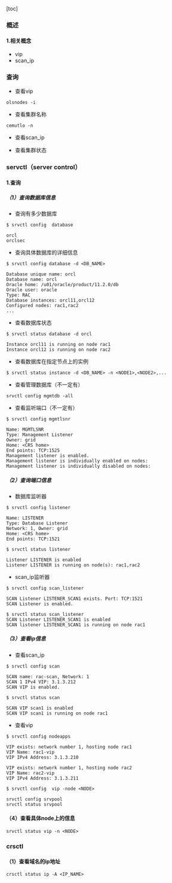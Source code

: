 [toc]

### 概述
#### 1.相关概念
* vip
* scan_ip

### 查询
* 查看vip
```shell
olsnodes -i
```
* 查看集群名称
```shell
cemutlo -n
```

* 查看scan_ip

* 查看集群状态

### servctl（server control）
#### 1.查询

##### （1）查询数据库信息
* 查询有多少数据库
```shell
$ srvctl config  database

orcl
orclsec
```

* 查询具体数据库的详细信息
```shell
$ srvctl config database -d <DB_NAME>

Database unique name: orcl
Database name: orcl
Oracle home: /u01/oracle/product/11.2.0/db
Oracle user: oracle
Type: RAC
Database instances: orcl11,orcl12
Configured nodes: rac1,rac2
...
```

* 查看数据库状态
```shell
$ srvctl status database -d orcl

Instance orcl11 is running on node rac1
Instance orcl12 is running on node rac2
```

* 查看数据库在指定节点上的实例
```shell
$ srvctl status instance -d <DB_NAME> -n <NODE1>,<NODE2>,...
```

* 查看管理数据库（不一定有）
```shell
srvctl config mgmtdb -all
```

* 查看监听端口（不一定有）
```shell
$ srvctl config mgmtlsnr

Name: MGMTLSNR
Type: Management Listener
Owner: grid
Home: <CRS home>
End points: TCP:1525
Management listener is enabled.
Management listener is individually enabled on nodes:
Management listener is individually disabled on nodes:
```

##### （2）查询端口信息
* 数据库监听器
```shell
$ srvctl config listener

Name: LISTENER
Type: Database Listener
Network: 1, Owner: grid
Home: <CRS home>
End points: TCP:1521

$ srvctl status listener

Listener LISTENER is enabled
Listener LISTENER is running on node(s): rac1,rac2
```

* scan_ip监听器
```shell
$ srvctl config scan_listener

SCAN Listener LISTENER_SCAN1 exists. Port: TCP:1521
SCAN Listener is enabled.

$ srvctl status scan_listener
SCAN Listener LISTENER_SCAN1 is enabled
SCAN listener LISTENER_SCAN1 is running on node rac1
```

##### （3）查看ip信息
* 查看scan_ip
```shell
$ srvctl config scan

SCAN name: rac-scan, Network: 1
SCAN 1 IPv4 VIP: 3.1.3.212
SCAN VIP is enabled.

$ srvctl status scan

SCAN VIP scan1 is enabled
SCAN VIP scan1 is running on node rac1
```

* 查看vip
```shell
$ srvctl config nodeapps

VIP exists: network number 1, hosting node rac1
VIP Name: rac1-vip
VIP IPv4 Address: 3.1.3.210

VIP exists: network number 1, hosting node rac2
VIP Name: rac2-vip
VIP IPv4 Address: 3.1.3.211

$ srvctl config  vip -node <NODE>
```

```shell
srvctl config srvpool
srvctl status srvpool
```

#### （4）查看具体node上的信息
```shell
srvctl status vip -n <NODE>
```

### crsctl
#### （1）查看域名的ip地址
```shell
crsctl status ip -A <IP_NAME>
```
